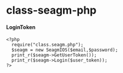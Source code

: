 # class-seagm-php

#### LoginToken
```
<?php
  require("class.seagm.php");
  $seagm = new SeagmIOS($email,$password);
  print_r($seagm->GetUserToken());
  print_r($seagm->Login($user_token));
?>
```

